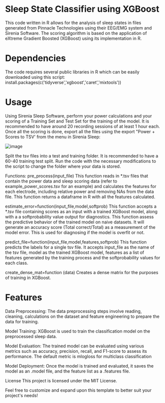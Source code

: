 # Sleep State Classifier using XGBoost
This code written in R allows for the analysis of sleep states in files generated from Pinnacle Technologies using their EEG/EMG system and Sirenia Software. The scoring algorithm is based on the application of eXtreme Gradient Boosted (XGBoost) 
using its implementation in R.

# Dependencies
The code requires several public libraries in R which can be easily downloaded using this script:
install.packages(c('tidyverse','xgboost','caret','mixtools'))

# Usage
Using Sirenia Sleep Software, perform your power calculations and your scoring of a Training Set and Test Set for the training of the model. It is recommended to have around 20 recording sessions of at least 1 hour each. Once all the scoring is done,
export all the files using the export "Power + Scores to TSV' from the menu in Sirenia Sleep:

![image](https://github.com/Seantok1990/Sleep-scoring-XGBoost/assets/159004287/e8d4d142-054b-404a-b071-0479f7bb11b1)

Split the tsv files into a test and training folder. It is recommended to have a 60-40 training test split.
Run the code with the necessary modifications to the script to change the folder where your data is stored.

Functions:
pre_process(input_file)
This function reads in *.tsv files that contain the power data and sleep scoring data (refer to example_power_scores.tsv for an example) and calculates the features for each electrode,
including relative power and removing NAs from the data file. This function returns a dataframe in R with all the features calculated.

estimate_error=function(input_file,model,softprob)
This function accepts a *.tsv file containing scores as an input with a trained XGBoost model, along with a a softprobability value output for diagnostics. This function 
assess the predictive behavior of the trained model on naive datasets. It will generate an accuracy score (Total correct/Total) as a measurement of the model error. This is used for 
diagnosing if the model is overfit or not.

predict_file=function(input_file,model,features,softprob)
This function predicts the labels for a single tsv file. It accepts input_file as the name of the tsv file, model as the trained XGBoost model, features as a list of features generated by the training process and the softprobability values for each class.

create_dense_mat=function (data)
Creates a dense matrix for the purposes of training in XGBoost.

# Features
Data Preprocessing: The data preprocessing steps involve reading, cleaning, calculations on the dataset and feature engineering to prepare the data for training.

Model Training: XGBoost is used to train the classification model on the preprocessed sleep data.

Model Evaluation: The trained model can be evaluated using various metrics such as accuracy, precision, recall, and F1-score to assess its performance. The default metric is mlogloss for multiclass classification

Model Deployment: Once the model is trained and evaluated, it saves the model as an .model file, and the feature list as a .features file.

License
This project is licensed under the MIT License.

Feel free to customize and expand upon this template to better suit your project's needs!
